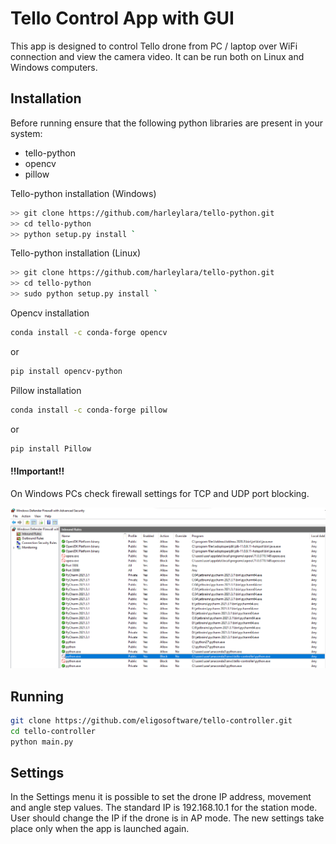 # Tello Control App with GUI

This app is designed to control Tello drone from PC / laptop over WiFi connection and view the camera video. It can be run both on Linux and Windows computers.

##  Installation
Before running ensure that the following python libraries are present in your system:
- tello-python
- opencv
- pillow

Tello-python installation (Windows)

```bash
>> git clone https://github.com/harleylara/tello-python.git
>> cd tello-python
>> python setup.py install `
```
Tello-python installation (Linux)

```bash
>> git clone https://github.com/harleylara/tello-python.git
>> cd tello-python
>> sudo python setup.py install `
```
Opencv installation
```bash
conda install -c conda-forge opencv 
```
or
```bash
pip install opencv-python
```

Pillow installation
```bash
conda install -c conda-forge pillow
```
or
```bash
pip install Pillow
```
#### !!Important!!
On Windows PCs check firewall settings for TCP and UDP port blocking.

![firewall_settings_1.png](https://github.com/eligosoftware/tello-controller/blob/main/readme_images/firewall_settings_1.png?raw=true)

## Running

```bash
git clone https://github.com/eligosoftware/tello-controller.git
cd tello-controller
python main.py
```

## Settings

In the Settings menu it is possible to set the drone IP address, movement and angle step values. The standard IP is 192.168.10.1 for the station mode. User should change the IP if the drone is in AP mode. The new settings take place only when the app is launched again.